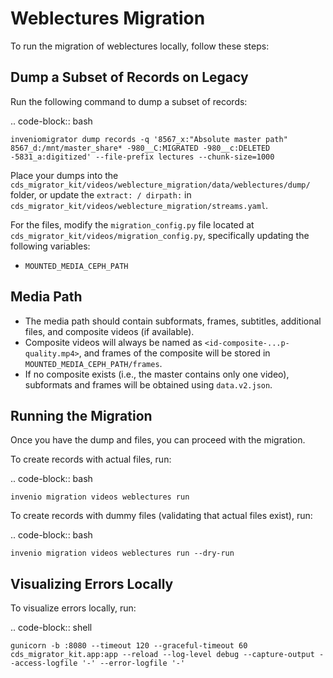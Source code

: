 # Weblectures Migration

To run the migration of weblectures locally, follow these steps:

## Dump a Subset of Records on Legacy

Run the following command to dump a subset of records:

.. code-block:: bash

    inveniomigrator dump records -q '8567_x:"Absolute master path" 8567_d:/mnt/master_share* -980__C:MIGRATED -980__c:DELETED -5831_a:digitized' --file-prefix lectures --chunk-size=1000

Place your dumps into the `cds_migrator_kit/videos/weblecture_migration/data/weblectures/dump/` folder, or update the `extract: / dirpath:` in `cds_migrator_kit/videos/weblecture_migration/streams.yaml`.

For the files, modify the `migration_config.py` file located at `cds_migrator_kit/videos/migration_config.py`, specifically updating the following variables:

- `MOUNTED_MEDIA_CEPH_PATH`

## Media Path

- The media path should contain subformats, frames, subtitles, additional files, and composite videos (if available).
- Composite videos will always be named as `<id-composite-...p-quality.mp4>`, and frames of the composite will be stored in `MOUNTED_MEDIA_CEPH_PATH/frames`.
- If no composite exists (i.e., the master contains only one video), subformats and frames will be obtained using `data.v2.json`.

## Running the Migration

Once you have the dump and files, you can proceed with the migration.

To create records with actual files, run:

.. code-block:: bash

    invenio migration videos weblectures run

To create records with dummy files (validating that actual files exist), run:

.. code-block:: bash

    invenio migration videos weblectures run --dry-run

## Visualizing Errors Locally

To visualize errors locally, run:

.. code-block:: shell

    gunicorn -b :8080 --timeout 120 --graceful-timeout 60 cds_migrator_kit.app:app --reload --log-level debug --capture-output --access-logfile '-' --error-logfile '-'

